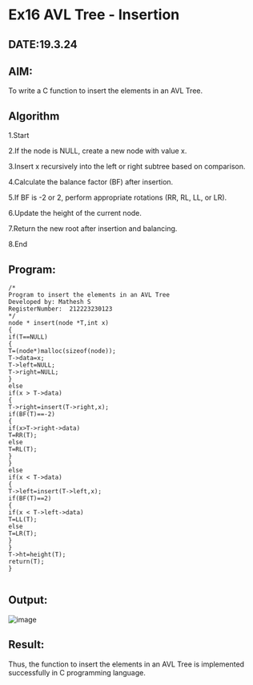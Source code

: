 # Ex16 AVL Tree - Insertion
## DATE:19.3.24
## AIM:
To write a C function to insert the elements in an AVL Tree.

## Algorithm
1.Start

2.If the node is NULL, create a new node with value x.

3.Insert x recursively into the left or right subtree based on comparison.

4.Calculate the balance factor (BF) after insertion.

5.If BF is -2 or 2, perform appropriate rotations (RR, RL, LL, or LR).

6.Update the height of the current node.

7.Return the new root after insertion and balancing.

8.End 

## Program:
```
/*
Program to insert the elements in an AVL Tree
Developed by: Mathesh S
RegisterNumber:  212223230123
*/
node * insert(node *T,int x) 
{ 
if(T==NULL) 
{ 
T=(node*)malloc(sizeof(node)); 
T->data=x; 
T->left=NULL; 
T->right=NULL; 
} 
else 
if(x > T->data) 
{ 
T->right=insert(T->right,x); 
if(BF(T)==-2) 
{ 
if(x>T->right->data) 
T=RR(T); 
else 
T=RL(T); 
} 
} 
else 
if(x < T->data) 
{
T->left=insert(T->left,x); 
if(BF(T)==2) 
{ 
if(x < T->left->data) 
T=LL(T); 
else 
T=LR(T); 
} 
} 
T->ht=height(T); 
return(T); 
}


```

## Output:

![image](https://github.com/user-attachments/assets/5204c7a4-b7f5-4ec7-9579-e1d6ba6f78fe)


## Result:
Thus, the function to insert the elements in an AVL Tree is implemented successfully in C programming language.
